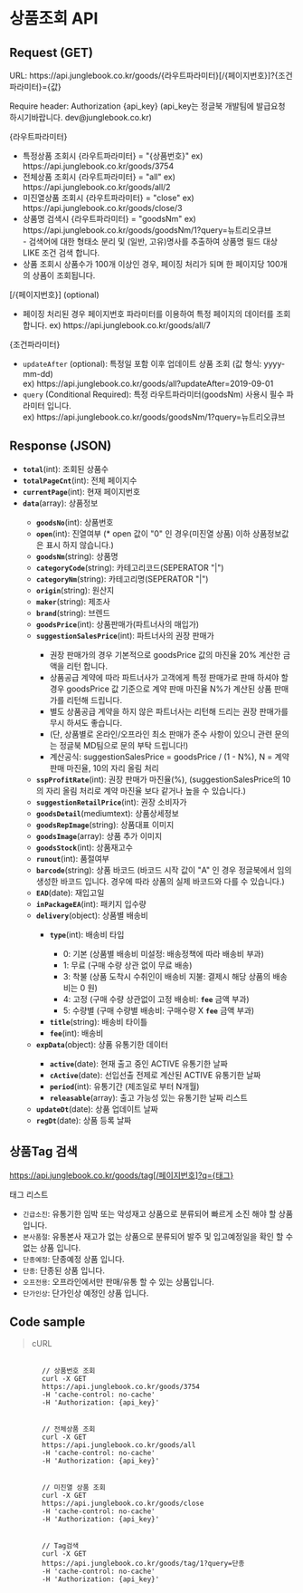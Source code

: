 # 상품조회 API

## Request (GET) ##
<p>URL: https://api.junglebook.co.kr/goods/{라우트파라미터}[/{페이지번호}]?{조건파라미터}={값}</p>
<p><p>Require header: Authorization {api_key} (api_key는 정글북 개발팀에 발급요청 하시기바랍니다. dev@junglebook.co.kr)</p></p>

{라우트파라미터}
<ul>
	<li>특정상품 조회시 {라우트파라미터} = "{상품번호}" ex) https://api.junglebook.co.kr/goods/3754</li>
	<li>전체상품 조회시 {라우트파라미터} = "all" ex) https://api.junglebook.co.kr/goods/all/2</li>
	<li>미진열상품 조회시 {라우트파라미터} = "close" ex) https://api.junglebook.co.kr/goods/close/3</li>
	<li>
		상품명 검색시 {라우트파라미터} = "goodsNm" ex) https://api.junglebook.co.kr/goods/goodsNm/1?query=뉴트리오큐브<br>
		- 검색어에 대한 형태소 분리 및 (일반, 고유)명사를 추출하여 상품명 필드 대상 LIKE 조건 검색 합니다.
	</li>
	<li>상품 조회시 상품수가 100개 이상인 경우, 페이징 처리가 되며 한 페이지당 100개의 상품이 조회됩니다.</li>
</ul>

[/{페이지번호}] (optional)
<ul>
	<li>페이징 처리된 경우 페이지번호 파라미터를 이용하여 특정 페이지의 데이터를 조회 합니다. ex) https://api.junglebook.co.kr/goods/all/7</li>
</ul>

{조건파라미터}
<ul>
	<li><code>updateAfter</code> (optional): 특정일 포함 이후 업데이트 상품 조회 (값 형식: yyyy-mm-dd)<br>ex) https://api.junglebook.co.kr/goods/all?updateAfter=2019-09-01</li>
	<li><code>query</code> (Conditional Required): 특정 라우트파라미터(goodsNm) 사용시 필수 파라미터 입니다.<br>ex) https://api.junglebook.co.kr/goods/goodsNm/1?query=뉴트리오큐브</li>
</ul>

## Response (JSON) ##
<ul>
  <li><code><strong>total</strong></code>(int): 조회된 상품수</li>
  <li><code><strong>totalPageCnt</strong></code>(int): 전체 페이지수</li>
  <li><code><strong>currentPage</strong></code>(int): 현재 페이지번호</li>
  <li><code><strong>data</strong></code>(array): 상품정보</li>
  <ul>
    <li><code><strong>goodsNo</strong></code>(int): 상품번호</li>
	<li><code><strong>open</strong></code>(int): 진열여부 (* open 값이 "0" 인 경우(미진열 상품) 이하 상품정보값은 표시 하지 않습니다.)</li>
    <li><code><strong>goodsNm</strong></code>(string): 상품명</li>
    <li><code><strong>categoryCode</strong></code>(string): 카테고리코드(SEPERATOR "|")</li>
    <li><code><strong>categoryNm</strong></code>(string): 카테고리명(SEPERATOR "|")</li>
    <li><code><strong>origin</strong></code>(string): 원산지</li>
    <li><code><strong>maker</strong></code>(string): 제조사</li>
    <li><code><strong>brand</strong></code>(string): 브렌드</li>
    <li><code><strong>goodsPrice</strong></code>(int): 상품판매가(파트너사의 매입가)</li>
    <li><code><strong>suggestionSalesPrice</strong></code>(int): 파트너사의 권장 판매가</li>
	<ul>
		<li>권장 판매가의 경우 기본적으로 goodsPrice 값의 마진율 20% 계산한 금액을 리턴 합니다.</li>
		<li>상품공급 계약에 따라 파트너사가 고객에게 특정 판매가로 판매 하셔야 할 경우 goodsPrice 값 기준으로 계약 판매 마진율 N%가 계산된 상품 판매가를 리턴해 드립니다.</li>
		<li>별도 상품공급 계약을 하지 않은 파트너사는 리턴해 드리는 권장 판매가를 무시 하셔도 좋습니다.</li>
		<li>(단, 상품별로 온라인/오프라인 최소 판매가 준수 사항이 있으니 관련 문의는 정글북 MD팀으로 문의 부탁 드립니다!)</li>
		<li>계산공식: suggestionSalesPrice = goodsPrice / (1 - N%), N = 계약 판매 마진율, 10의 자리 올림 처리</li>
	</ul>
	<li><code><strong>sspProfitRate</strong></code>(int): 권장 판매가 마진율(%), (suggestionSalesPrice의 10의 자리 올림 처리로 계약 마진율 보다 같거나 높을 수 있습니다.)</li>
	<li><code><strong>suggestionRetailPrice</strong></code>(int): 권장 소비자가</li>
    <li><code><strong>goodsDetail</strong></code>(mediumtext): 상품상세정보</li>
	<li><code><strong>goodsRepImage</strong></code>(string): 상품대표 이미지</li>
    <li><code><strong>goodsImage</strong></code>(array): 상품 추가 이미지</li>
    <li><code><strong>goodsStock</strong></code>(int): 상품재고수</li>
    <li><code><strong>runout</strong></code>(int): 품절여부</li>
	<li><code><strong>barcode</strong></code>(string): 상품 바코드 (바코드 시작 값이 "A" 인 경우 정글북에서 임의 생성한 바코드 입니다. 경우에 따라 상품의 실제 바코드와 다를 수 있습니다.)</li>
    <li><code><strong>EAD</strong></code>(date): 재입고일</li>
    <li><code><strong>inPackageEA</strong></code>(int): 패키지 입수량</li>
	<li><code><strong>delivery</strong></code>(object): 상품별 배송비</li>
	<ul>
		<li><code><strong>type</strong></code>(int): 배송비 타입</li>
		<ul>
			<li>0: 기본 (상품별 배송비 미설정: 배송정책에 따라 배송비 부과)</li>
			<li>1: 무료 (구매 수량 상관 없이 무료 배송)</li>
			<li>3: 착불 (상품 도착시 수취인이 배송비 지불: 결제시 해당 상품의 배송비는 0 원)</li>
			<li>4: 고정 (구매 수량 상관없이 고정 배송비: <code><strong>fee</strong></code> 금액 부과)</li>
			<li>5: 수량별 (구매 수량별 배송비: 구매수량 X <code><strong>fee</strong></code> 금액 부과)</li>
		</ul>
		<li><code><strong>title</strong></code>(string): 배송비 타이틀</li>
		<li><code><strong>fee</strong></code>(int): 배송비</li>
	</ul>
	<li><code><strong>expData</strong></code>(object): 상품 유통기한 데이터</li>
	<ul>
		<li><code><strong>active</strong></code>(date): 현재 출고 중인 ACTIVE 유통기한 날짜</li>
		<li><code><strong>cActive</strong></code>(date): 선입선출 전제로 계산된 ACTIVE 유통기한 날짜</li>
		<li><code><strong>period</strong></code>(int): 유통기간 (제조일로 부터 N개월)</li>
		<li><code><strong>releasable</strong></code>(array): 출고 가능성 있는 유통기한 날짜 리스트</li>
	</ul>
	<li><code><strong>updateDt</strong></code>(date): 상품 업데이트 날짜</li>
	<li><code><strong>regDt</strong></code>(date): 상품 등록 날짜</li>
  </ul>
</ul>

## 상품Tag 검색 ##

https://api.junglebook.co.kr/goods/tag[/페이지번호]?q={태그}

태그 리스트
<ul>
	<li><code>긴급소진</code>: 유통기한 임박 또는 악성재고 상품으로 분류되어 빠르게 소진 해야 할 상품 입니다.</li>
	<li><code>본사품절</code>: 유통본사 재고가 없는 상품으로 분류되어 발주 및 입고예정일을 확인 할 수 없는 상품 입니다.</li>
	<li><code>단종예정</code>: 단종예정 상품 입니다.</li>
	<li><code>단종</code>: 단종된 상품 입니다.</li>
	<li><code>오프전용</code>: 오프라인에서만 판매/유통 할 수 있는 상품입니다.</li>
	<li><code>단가인상</code>: 단가인상 예정인 상품 입니다.</li>
</ul>

## Code sample ##
<blockquote>
	<p>cURL</p>
</blockquote>
<pre>
	<code>
		// 상품번호 조회
		curl -X GET
		https://api.junglebook.co.kr/goods/3754
		-H 'cache-control: no-cache'
		-H 'Authorization: {api_key}'
	</code>
	<code>
		// 전체상품 조회
		curl -X GET
		https://api.junglebook.co.kr/goods/all
		-H 'cache-control: no-cache'
		-H 'Authorization: {api_key}'
	</code>
	<code>
		// 미진열 상품 조회
		curl -X GET
		https://api.junglebook.co.kr/goods/close
		-H 'cache-control: no-cache'
		-H 'Authorization: {api_key}'
	</code>
	<code>
		// Tag검색
		curl -X GET
		https://api.junglebook.co.kr/goods/tag/1?query=단종
		-H 'cache-control: no-cache'
		-H 'Authorization: {api_key}'
	</code>
</pre>
